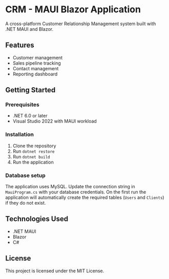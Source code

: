 # CRM - MAUI Blazor Application

A cross-platform Customer Relationship Management system built with .NET MAUI and Blazor.

## Features
- Customer management
- Sales pipeline tracking  
- Contact management
- Reporting dashboard

## Getting Started

### Prerequisites
- .NET 6.0 or later
- Visual Studio 2022 with MAUI workload

### Installation
1. Clone the repository
2. Run `dotnet restore`
3. Run `dotnet build`
4. Run the application

### Database setup
The application uses MySQL. Update the connection string in
`MauiProgram.cs` with your database credentials. On the first run the
application will automatically create the required tables (`Users` and
`Clients`) if they do not exist.

## Technologies Used
- .NET MAUI
- Blazor
- C#

## License
This project is licensed under the MIT License.